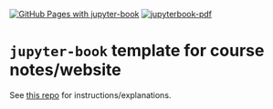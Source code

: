 [![GitHub Pages with jupyter-book](../../actions/workflows/jupyterbook-ghpages.yml/badge.svg)](../../actions/workflows/jupyterbook-ghpages.yml)
[![jupyterbook-pdf](../../actions/workflows/jupyterbook-pdf.yml/badge.svg)](../../actions/workflows/jupyterbook-pdf.yml)


# `jupyter-book` template for course notes/website

See [this repo](https://github.com/gamma-opt/jb_instructions) for instructions/explanations.
